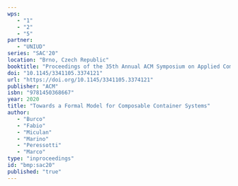 ```yaml
---
wps: 
   - "1"
   - "2"
   - "5"
partner: 
   - "UNIUD"
series: "SAC'20"
location: "Brno, Czech Republic"
booktitle: "Proceedings of the 35th Annual ACM Symposium on Applied Computing"
doi: "10.1145/3341105.3374121"
url: "https://doi.org/10.1145/3341105.3374121"
publisher: "ACM"
isbn: "9781450368667"
year: 2020
title: "Towards a Formal Model for Composable Container Systems"
author: 
   - "Burco"
   - "Fabio"
   - "Miculan"
   - "Marino"
   - "Peressotti"
   - "Marco"
type: "inproceedings"
id: "bmp:sac20"
published: "true"
---
```

